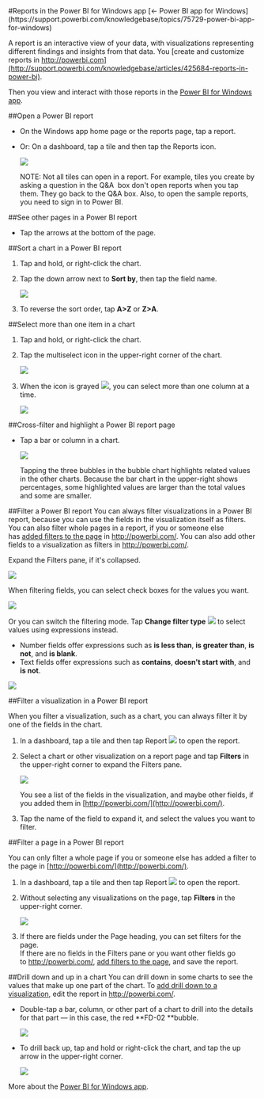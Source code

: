 <properties pageTitle="Reports in the Power BI for Windows app" description="Reports in the Power BI for Windows app" services="powerbi" documentationCenter="" authors="v-anpasi" manager="mblythe" editor=""/>
<tags ms.service="powerbi" ms.devlang="NA" ms.topic="article" ms.tgt_pltfrm="NA" ms.workload="powerbi" ms.date="06/26/2015" ms.author="v-anpasi"/>
#Reports in the Power BI for Windows app
[← Power BI app for Windows](https://support.powerbi.com/knowledgebase/topics/75729-power-bi-app-for-windows)

A report is an interactive view of your data, with visualizations representing different findings and insights from that data. You [create and customize reports in http://powerbi.com](http://support.powerbi.com/knowledgebase/articles/425684-reports-in-power-bi).

Then you view and interact with those reports in the [Power BI for Windows app](http://support.powerbi.com/knowledgebase/articles/510917-get-started-with-the-power-bi-for-windows-app).

##Open a Power BI report
-   On the Windows app home page or the reports page, tap a report.
-   Or: On a dashboard, tap a tile and then tap the Reports icon.
    
	![](media/powerbi-mobile-reports-in-the-windows-app/PBI_WinAppOpenRpt.png)
    
    NOTE: Not all tiles can open in a report. For example, tiles you create by asking a question in the Q&A  box don't open reports when you tap them. They go back to the Q&A box. Also, to open the sample reports, you need to sign in to Power BI.

##See other pages in a Power BI report
-   Tap the arrows at the bottom of the page. 

##Sort a chart in a Power BI report
1.  Tap and hold, or right-click the chart. 
2.  Tap the down arrow next to **Sort by**, then tap the field name.

    ![](media/powerbi-mobile-reports-in-the-windows-app/PBI_WinAppSortChart.png)
    
3.  To reverse the sort order, tap **A\>Z** or **Z\>A**. 

##Select more than one item in a chart
1.  Tap and hold, or right-click the chart. 
2.  Tap the multiselect icon in the upper-right corner of the chart.
    
    ![](media/powerbi-mobile-reports-in-the-windows-app/PBI_WinAppMultiSelectChart.png)
    
3.  When the icon is grayed ![](media/powerbi-mobile-reports-in-the-windows-app/PBI_WinAppMultiSelectIcon.png), you can select more than one column at a time.

    ![](media/powerbi-mobile-reports-in-the-windows-app/PBI_WinAppMultiSelectedChart.png)
    

##Cross-filter and highlight a Power BI report page
-   Tap a bar or column in a chart.
    
    ![](media/powerbi-mobile-reports-in-the-windows-app/PBI_WinAppHighlight.png)
    
	Tapping the three bubbles in the bubble chart highlights related values in the other charts. Because the bar chart in the upper-right shows percentages, some highlighted values are larger than the total values and some are smaller. 

##Filter a Power BI report
You can always filter visualizations in a Power BI report, because you can use the fields in the visualization itself as filters. You can also filter whole pages in a report, if you or someone else has [added filters to the page](http://support.powerbi.com/knowledgebase/articles/464704-add-a-filter-to-a-visualization-in-a-report) in <http://powerbi.com/>. You can also add other fields to a visualization as filters in <http://powerbi.com/>. 

Expand the Filters pane, if it's collapsed.

![](media/powerbi-mobile-reports-in-the-windows-app/PBI_FiltersCollapsed.png)

When filtering fields, you can select check boxes for the values you want.

![](media/powerbi-mobile-reports-in-the-windows-app/PBI_WinAppCheckFilter.png)

Or you can switch the filtering mode. Tap **Change filter type** ![](media/powerbi-mobile-reports-in-the-windows-app/PBI_FilterSwitchIcon.png) to select values using expressions instead.
-   Number fields offer expressions such as **is less than**, **is greater than**, **is not**, and **is blank**.
-   Text fields offer expressions such as **contains**, **doesn't start with**, and **is not**.

![](media/powerbi-mobile-reports-in-the-windows-app/PBI_WinAppFilterExpressn.png)

##Filter a visualization in a Power BI report

When you filter a visualization, such as a chart, you can always filter it by one of the fields in the chart. 

1.  In a dashboard, tap a tile and then tap Report ![](media/powerbi-mobile-reports-in-the-windows-app/PBI_WinAppOpenRptIcon.png) to open the report.
2.  Select a chart or other visualization on a report page and tap **Filters** in the upper-right corner to expand the Filters pane.
    
    ![](media/powerbi-mobile-reports-in-the-windows-app/PBI_FiltersCollapsed.png)
    
	You see a list of the fields in the visualization, and maybe other fields, if you added them in [http://powerbi.com/](http://powerbi.com/).
3.  Tap the name of the field to expand it, and select the values you want to filter.

##Filter a page in a Power BI report

You can only filter a whole page if you or someone else has added a filter to the page in [http://powerbi.com/](http://powerbi.com/).

1. In a dashboard, tap a tile and then tap Report ![](media/powerbi-mobile-reports-in-the-windows-app/PBI_WinAppOpenRptIcon.png) to open the report.
2. Without selecting any visualizations on the page, tap **Filters** in the upper-right corner.
    
    ![](media/powerbi-mobile-reports-in-the-windows-app/PBI_FiltersCollapsed.png)
3. If there are fields under the Page heading, you can set filters for the page.  
    If there are no fields in the Filters pane or you want other fields go to <http://powerbi.com/>, [add filters to the page](http://support.powerbi.com/knowledgebase/articles/464704-add-a-filter-to-a-visualization-in-a-report), and save the report.

##Drill down and up in a chart
You can drill down in some charts to see the values that make up one part of the chart. To [add drill down to a visualization](http://support.powerbi.com/knowledgebase/articles/467072-drill-down-in-a-visualization), edit the report in <http://powerbi.com/>.

-   Double-tap a bar, column, or other part of a chart to drill into the details for that part — in this case, the red **FD-02 **bubble.

    ![](media/powerbi-mobile-reports-in-the-windows-app/PBI_WinAppDrillDown.png)

-   To drill back up, tap and hold or right-click the chart, and tap the up arrow in the upper-right corner.

    ![](media/powerbi-mobile-reports-in-the-windows-app/PBI_WinAppDrillBackUp.png)

More about the [Power BI for Windows app](http://support.powerbi.com/knowledgebase/articles/510917-get-started-with-the-power-bi-for-windows-app).
